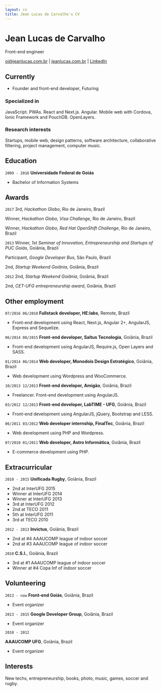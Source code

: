 ```yaml
---
layout: cv
title: Jean Lucas de Carvalho's CV
---
```

# Jean Lucas de Carvalho
Front-end engineer

<div id="webaddress">
<a href="oi@jeanlucas.com.br">oi@jeanlucas.com.br</a>
| <a href="http://www.jeanlucas.com.br">jeanlucas.com.br</a>
| <a href="https://br.linkedin.com/in/jeanlucasdecarvalho">LinkedIn</a>
</div>


## Currently

- Founder and front-end developer, Futuring

### Specialized in

JavaScript. PWAs. React and Next.js. Angular. Mobile web with Cordova, Ionic Framework and PouchDB. OpenLayers.


### Research interests

Startups, mobile web, design patterns, software architecture, collaborative filtering, project management, computer music.


## Education

`2009 - 2016`
__Universidade Federal de Goiás__

- Bachelor of Information Systems



## Awards

`2017`
3rd, *Hackathon Globo*, Rio de Janeiro, Brazil

Winner, *Hackathon Globo, Visa Challenge*, Rio de Janeiro, Brazil

Winner, *Hackathon Globo, Red Hat OpenShift Challenge*, Rio de Janeiro, Brazil

`2013`
Winner, *1st Seminar of Innovation, Entrepreneurship and Startups of PUC Goiás*, Goiânia, Brazil

Participant, *Google Developer Bus*, São Paulo, Brazil

2nd, *Startup Weekend Goiânia*, Goiânia, Brazil

`2012`
2nd, *Startup Weekend Goiânia*, Goiânia, Brazil

2nd, *CET-UFG entrepreneurship award*, Goiânia, Brazil



## Other employment

`07/2016 06/2018`
__Fullstack developer, HE:labs__, Remote, Brazil

- Front-end development using React, Next.js, Angular 2+, AngularJS, Express and Sequelize.

`06/2014 08/2015`
__Front-end developer, Saltus Tecnologia__, Goiânia, Brazil

- Front-end development using AngularJS, Require.js, Open Layers and SASS.

`01/2014 06/2014`
__Web developer, Monodois Design Estratégico__, Goiânia, Brazil

- Web development using Wordpress and WooCommerce.

`10/2013 12/2013`
__Front-end developer, Amigão__, Goiânia, Brazil

- Freelancer. Front-end development using AngularJS.

`03/2012 12/2013`
__Front-end developer, LabTIME - UFG__, Goiânia, Brazil

- Front-end development using AngularJS, jQuery, Bootstrap and LESS.

`06/2011 03/2012`
__Web developer internship, FinalTec__, Goiânia, Brazil

- Web development using PHP and Wordpress.

`07/2010 01/2011`
__Web developer, Astro Informática__, Goiânia, Brazil

- E-commerce development using PHP.



## Extracurricular

`2010 - 2015`
__Unificada Rugby__, Goiânia, Brazil

- 2nd at InterUFG 2015
- Winner at InterUFG 2014
- Winner at InterUFG 2013
- 3rd at InterUFG 2012
- 2nd at TECO 2011
- 5th at InterUFG 2011
- 3rd at TECO 2010

`2012 - 2013`
__Invictus__, Goiânia, Brazil

- 2nd at #4 AAAUCOMP league of indoor soccer
- 2nd at #3 AAAUCOMP league of indoor soccer

`2010`
__C.S.I.__, Goiânia, Brazil

- 3rd at #1 AAAUCOMP league of indoor soccer
- Winner at #4 Copa Inf of indoor soccer


## Volunteering

`2013 - now`
__Front-end Goiás__, Goiânia, Brazil

- Event organizer

`2013 - 2015`
__Google Developer Group__, Goiânia, Brazil

- Event organizer

`2010 - 2012`

__AAAUCOMP UFG__, Goiânia, Brazil

- Event organizer

## Interests

New techs, entrepreneurship, books, photo, music, games, soccer and rugby.

<!-- ### Footer

Last updated: Oct 2017 -->


